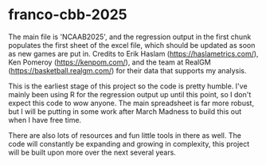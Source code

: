 # franco-cbb-2025

The main file is 'NCAAB2025', and the regression output in the first chunk populates the first sheet of the excel file, which should be updated as soon as new games are put in.
Credits to Erik Haslam (https://haslametrics.com/), Ken Pomeroy (https://kenpom.com/), and the team at RealGM (https://basketball.realgm.com/) for their data that supports my analysis. 

This is the earliest stage of this project so the code is pretty humble. I've mainly been using R for the regression output up until this point, so I don't expect this code to wow anyone. The main spreadsheet is far more robust, but I will be putting in some work after March Madness to build this out when I have free time.

There are also lots of resources and fun little tools in there as well. The code will constantly be expanding and growing in complexity, this project will be built upon more over the next several years.